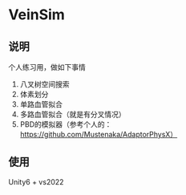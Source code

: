 # **VeinSim**

## 说明

个人练习用，做如下事情

1. 八叉树空间搜索
2. 体素划分
3. 单路血管拟合
4. 多路血管拟合（就是有分叉情况）
5. PBD的模拟器（参考个人的：https://github.com/Mustenaka/AdaptorPhysX）

## 使用

Unity6 + vs2022

